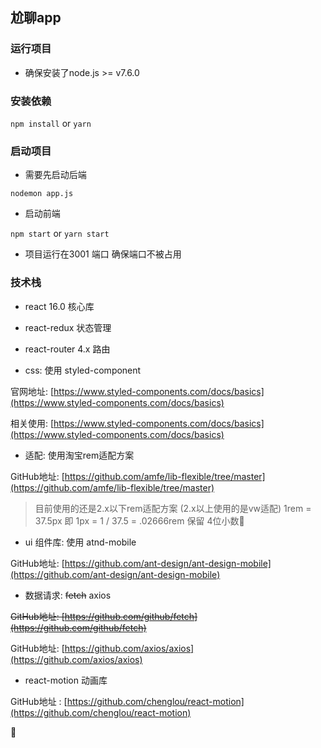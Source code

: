 ## 尬聊app

### 运行项目

- 确保安装了node.js >= v7.6.0

### 安装依赖

`npm install` or `yarn`

### 启动项目

- 需要先启动后端

``nodemon app.js``

- 启动前端

`npm start` or `yarn start`

- 项目运行在3001 端口 确保端口不被占用

### 技术栈

- react 16.0   核心库

- react-redux 状态管理

- react-router 4.x 路由

- css: 使用 styled-component

官网地址: [https://www.styled-components.com/docs/basics](https://www.styled-components.com/docs/basics)

相关使用: [https://www.styled-components.com/docs/basics](https://www.styled-components.com/docs/basics)

- 适配: 使用淘宝rem适配方案

GitHub地址: [https://github.com/amfe/lib-flexible/tree/master](https://github.com/amfe/lib-flexible/tree/master)
> 目前使用的还是2.x以下rem适配方案 (2.x以上使用的是vw适配)
> 1rem = 37.5px  即 1px = 1 / 37.5 = .02666rem 保留 4位小数
- ui 组件库: 使用 atnd-mobile

GitHub地址:
[https://github.com/ant-design/ant-design-mobile](https://github.com/ant-design/ant-design-mobile)

- 数据请求: ~~fetch~~ axios

~~GitHub地址: [https://github.com/github/fetch](https://github.com/github/fetch)~~

GitHub地址: [https://github.com/axios/axios](https://github.com/axios/axios)


- react-motion 动画库

GitHub地址 : [https://github.com/chenglou/react-motion](https://github.com/chenglou/react-motion)



